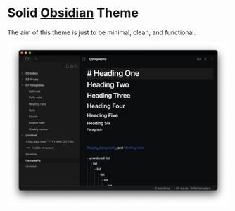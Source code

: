 # Solid [Obsidian](https://obsidian.md) Theme

The aim of this theme is just to be minimal, clean, and functional.

![](./screenshot.png)
